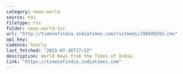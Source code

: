 ```yaml
---
category: news-world
source: toi
filetype: rss
folder: news-world-toi
url: "http://timesofindia.indiatimes.com/rssfeeds/296589292.cms"
api_key: 
cadence: hourly
last_fetched: "2025-07-16T17:52"
description: World News from the Times of India
link: "https://timesofindia.indiatimes.com"
---
```


